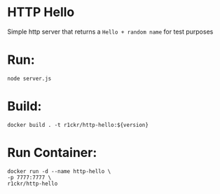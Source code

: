 # HTTP Hello

Simple http server that returns a `Hello + random name` for test purposes

# Run:
```
node server.js
```

# Build:
```
docker build . -t r1ckr/http-hello:${version}
```

# Run Container:
```
docker run -d --name http-hello \
-p 7777:7777 \
r1ckr/http-hello
```